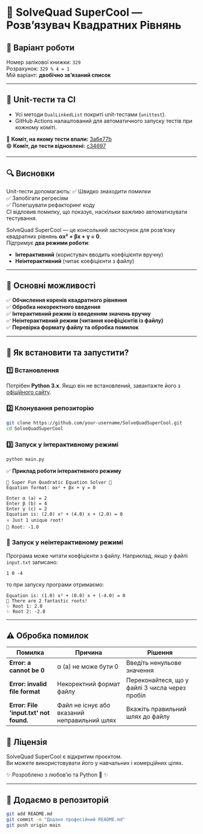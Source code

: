# 🎯 SolveQuad SuperCool — Розв’язувач Квадратних Рівнянь

## 📌 Варіант роботи
Номер залікової книжки: `329`  
Розрахунок: `329 % 4 = 1`  
Мій варіант: **двобічно зв’язаний список**

---

## 🧪 Unit-тести та CI
- Усі методи `DualLinkedList` покриті unit-тестами (`unittest`).
- GitHub Actions налаштований для автоматичного запуску тестів при кожному коміті.

🔴 **Коміт, на якому тести впали:** [3a6e77b](https://github.com/your-username/SolveQuadSuperCool/commit/3a6e77b)  
🟢 **Коміт, де тести відновлені:** [c34697](https://github.com/your-username/SolveQuadSuperCool/commit/c34697)

---

## 🔍 Висновки
Unit-тести допомагають:
✅ Швидко знаходити помилки  
✅ Запобігати регресіям  
✅ Полегшувати рефакторинг коду  
CI відловив помилку, що показує, наскільки важливо автоматизувати тестування.  

SolveQuad SuperCool — це консольний застосунок для розв’язку квадратних рівнянь **αx² + βx + γ = 0**.  
Підтримує **два режими роботи**:
- **Інтерактивний** (користувач вводить коефіцієнти вручну)
- **Неінтерактивний** (читає коефіцієнти з файлу)

---

## 🚀 Основні можливості
✅ **Обчислення коренів квадратного рівняння**  
✅ **Обробка некоректного введення**  
✅ **Інтерактивний режим із введенням значень вручну**  
✅ **Неінтерактивний режим (читання коефіцієнтів із файлу)**  
✅ **Перевірка формату файлу та обробка помилок**  

---

## 🎯 Як встановити та запустити?

### 1️⃣ **Встановлення**
Потрібен **Python 3.x**. Якщо він не встановлений, завантажте його з [офіційного сайту](https://www.python.org/).

### 2️⃣ **Клонування репозиторію**
```bash
git clone https://github.com/your-username/SolveQuadSuperCool.git
cd SolveQuadSuperCool
```

### 3️⃣ **Запуск у інтерактивному режимі**
```bash
python main.py
```

✅ **Приклад роботи інтерактивного режиму**
```
🎉 Super Fun Quadratic Equation Solver 🎉
Equation format: αx² + βx + γ = 0

Enter α (a) = 2
Enter β (b) = 4
Enter γ (c) = 2
Equation is: (2.0) x² + (4.0) x + (2.0) = 0
⭐ Just 1 unique root!
🦄 Root: -1.0
```

### 📂 **Запуск у неінтерактивному режимі**
Програма може читати коефіцієнти з файлу. Наприклад, якщо у файлі `input.txt` записано:
```
1 0 -4
```
то при запуску програми отримаємо:
```
Equation is: (1.0) x² + (0.0) x + (-4.0) = 0
🎉 There are 2 fantastic roots!
✨ Root 1: 2.0
✨ Root 2: -2.0
```

---

## ⚠️ Обробка помилок

| Помилка                          | Причина                               | Рішення |
|----------------------------------|--------------------------------------|---------|
| **Error: a cannot be 0**        | α (a) не може бути 0                 | Введіть ненульове значення |
| **Error: invalid file format**  | Некоректний формат файлу             | Переконайтеся, що у файлі 3 числа через пробіл |
| **Error: File 'input.txt' not found.** | Файл не існує або вказаний неправильний шлях | Вкажіть правильний шлях до файлу |


## 📜 Ліцензія
SolveQuad SuperCool є відкритим проєктом.  
Ви можете використовувати його у навчальних і комерційних цілях.

✨ Розроблено з любов’ю та Python 🐍 ✨

---

## 📌 **Додаємо в репозиторій**
```bash
git add README.md
git commit -m "Додано професійний README.md"
git push origin main
```

